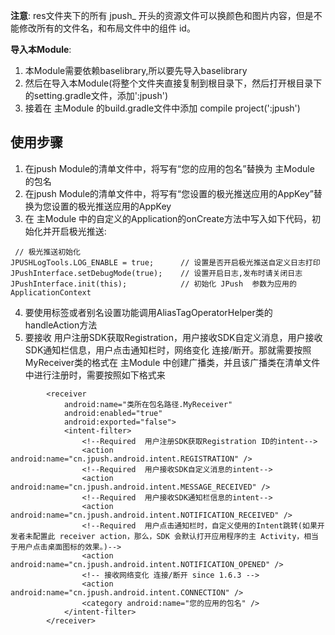**注意**: res文件夹下的所有 jpush_ 开头的资源文件可以换颜色和图片内容，但是不能修改所有的文件名，和布局文件中的组件 id。

**导入本Module**:

 1. 本Module需要依赖baselibrary,所以要先导入baselibrary
 2. 然后在导入本Module(将整个文件夹直接复制到根目录下，然后打开根目录下的setting.gradle文件，添加':jpush')
 3. 接着在 主Module 的build.gradle文件中添加 compile project(':jpush')




使用步骤
----


 1. 在jpush Module的清单文件中，将写有“您的应用的包名”替换为 主Module 的包名
 2. 在jpush Module的清单文件中，将写有“您设置的极光推送应用的AppKey”替换为您设置的极光推送应用的AppKey
 3. 在  主Module  中的自定义的Application的onCreate方法中写入如下代码，初始化并开启极光推送:
 ```
  // 极光推送初始化
 JPUSHLogTools.LOG_ENABLE = true;      // 设置是否开启极光推送自定义日志打印
 JPushInterface.setDebugMode(true);    // 设置开启日志,发布时请关闭日志
 JPushInterface.init(this);            // 初始化 JPush  参数为应用的 ApplicationContext
 ```
 4. 要使用标签或者别名设置功能调用AliasTagOperatorHelper类的handleAction方法
 5. 要接收  用户注册SDK获取Registration，用户接收SDK自定义消息，用户接收SDK通知栏信息，用户点击通知栏时，网络变化 连接/断开。那就需要按照MyReceiver类的格式在  主Module  中创建广播类，并且该广播类在清单文件中进行注册时，需要按照如下格式来

```
        <receiver
            android:name="类所在包名路径.MyReceiver"
            android:enabled="true"
            android:exported="false">
            <intent-filter>
                <!--Required  用户注册SDK获取Registration ID的intent-->
                <action android:name="cn.jpush.android.intent.REGISTRATION" />
                <!--Required  用户接收SDK自定义消息的intent-->
                <action android:name="cn.jpush.android.intent.MESSAGE_RECEIVED" />
                <!--Required  用户接收SDK通知栏信息的intent-->
                <action android:name="cn.jpush.android.intent.NOTIFICATION_RECEIVED" />
                <!--Required  用户点击通知栏时，自定义使用的Intent跳转(如果开发者未配置此 receiver action，那么，SDK 会默认打开应用程序的主 Activity，相当于用户点击桌面图标的效果。)-->
                <action android:name="cn.jpush.android.intent.NOTIFICATION_OPENED" />
                <!-- 接收网络变化 连接/断开 since 1.6.3 -->
                <action android:name="cn.jpush.android.intent.CONNECTION" />
                <category android:name="您的应用的包名" />
            </intent-filter>
        </receiver>
```